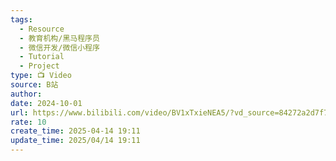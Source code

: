 ```yaml
---
tags:
  - Resource
  - 教育机构/黑马程序员
  - 微信开发/微信小程序
  - Tutorial
  - Project
type: 📺 Video
source: B站
author: 
date: 2024-10-01
url: https://www.bilibili.com/video/BV1xTxieNEA5/?vd_source=84272a2d7f72158b38778819be5bc6ad
rate: 10
create_time: 2025-04-14 19:11
update_time: 2025/04/14 19:11
---
```

